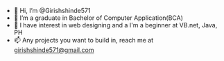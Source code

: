 - 👋 Hi, I’m @Girishshinde571
- 👀 I’m a graduate in Bachelor of Computer Application(BCA)
- 🌱 I have interest in web designing and a I'm a beginner at VB.net, Java, PH
- 📫 Any projects you want to build in, reach me at girishshinde571@gmail.com

<!---
Girishshinde571/Girishshinde571 is a ✨ special ✨ repository because its `README.md` (this file) appears on your GitHub profile.
You can click the Preview link to take a look at your changes.
--->
